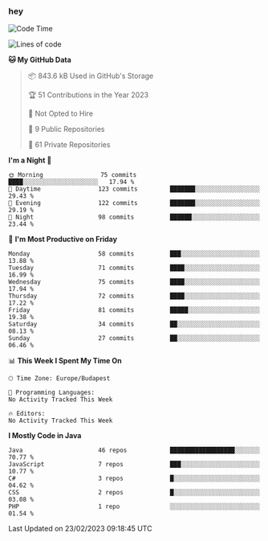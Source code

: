 ### hey

<!--START_SECTION:waka-->
![Code Time](http://img.shields.io/badge/Code%20Time-884%20hrs%2054%20mins-blue)

![Lines of code](https://img.shields.io/badge/From%20Hello%20World%20I%27ve%20Written-721.3%20thousand%20lines%20of%20code-blue)

**🐱 My GitHub Data** 

> 📦 843.6 kB Used in GitHub's Storage 
 > 
> 🏆 51 Contributions in the Year 2023
 > 
> 🚫 Not Opted to Hire
 > 
> 📜 9 Public Repositories 
 > 
> 🔑 61 Private Repositories 
 > 
**I'm a Night 🦉** 

```text
🌞 Morning                75 commits          ████░░░░░░░░░░░░░░░░░░░░░   17.94 % 
🌆 Daytime                123 commits         ███████░░░░░░░░░░░░░░░░░░   29.43 % 
🌃 Evening                122 commits         ███████░░░░░░░░░░░░░░░░░░   29.19 % 
🌙 Night                  98 commits          ██████░░░░░░░░░░░░░░░░░░░   23.44 % 
```
📅 **I'm Most Productive on Friday** 

```text
Monday                   58 commits          ███░░░░░░░░░░░░░░░░░░░░░░   13.88 % 
Tuesday                  71 commits          ████░░░░░░░░░░░░░░░░░░░░░   16.99 % 
Wednesday                75 commits          ████░░░░░░░░░░░░░░░░░░░░░   17.94 % 
Thursday                 72 commits          ████░░░░░░░░░░░░░░░░░░░░░   17.22 % 
Friday                   81 commits          █████░░░░░░░░░░░░░░░░░░░░   19.38 % 
Saturday                 34 commits          ██░░░░░░░░░░░░░░░░░░░░░░░   08.13 % 
Sunday                   27 commits          ██░░░░░░░░░░░░░░░░░░░░░░░   06.46 % 
```


📊 **This Week I Spent My Time On** 

```text
🕑︎ Time Zone: Europe/Budapest

💬 Programming Languages: 
No Activity Tracked This Week

🔥 Editors: 
No Activity Tracked This Week
```

**I Mostly Code in Java** 

```text
Java                     46 repos            ██████████████████░░░░░░░   70.77 % 
JavaScript               7 repos             ███░░░░░░░░░░░░░░░░░░░░░░   10.77 % 
C#                       3 repos             █░░░░░░░░░░░░░░░░░░░░░░░░   04.62 % 
CSS                      2 repos             █░░░░░░░░░░░░░░░░░░░░░░░░   03.08 % 
PHP                      1 repo              ░░░░░░░░░░░░░░░░░░░░░░░░░   01.54 % 
```




 Last Updated on 23/02/2023 09:18:45 UTC
<!--END_SECTION:waka-->
